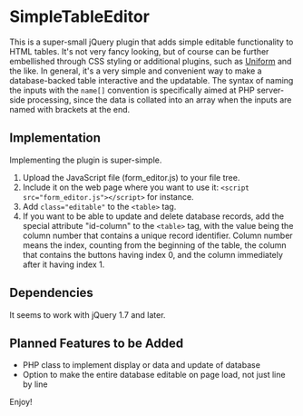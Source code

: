 SimpleTableEditor
=================

This is a super-small jQuery plugin that adds simple editable functionality to HTML tables.  It's not very
fancy looking, but of course can be further embellished through CSS styling or additional plugins, such as
[Uniform](http://uniformjs.com/) and the like.  In general, it's a very simple and convenient way to make a
database-backed table interactive and the updatable.  The syntax of naming the inputs with the `name[]`
convention is specifically aimed at PHP server-side processing, since the data is collated into an array when
the inputs are named with brackets at the end.

Implementation
--------------

Implementing the plugin is super-simple.

1. Upload the JavaScript file (form_editor.js) to your file tree.
2. Include it on the web page where you want to use it: `<script src="form_editor.js"></script>` for instance.
3. Add `class="editable"` to the `<table>` tag.
4. If you want to be able to update and delete database records, add the special attribute "id-column" to the
`<table>` tag, with the value being the column number that contains a unique record identifier.  Column number
means the index, counting from the beginning of the table, the column that contains the buttons having index 0, and the column immediately after it having index 1.

Dependencies
------------
It seems to work with jQuery 1.7 and later.

Planned Features to be Added
----------------------------

- PHP class to implement display or data and update of database
- Option to make the entire database editable on page load, not just line by line

Enjoy!

